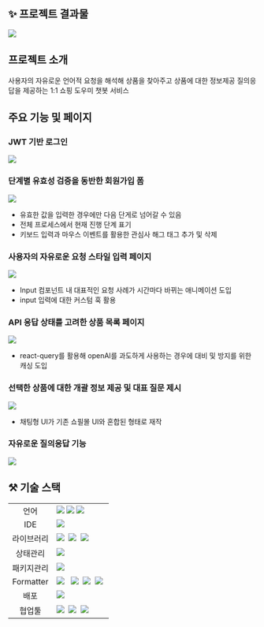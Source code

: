 ## ✨ 프로젝트 결과물 

![](https://blog.kakaocdn.net/dn/Aa1XS/btsBBn6WfxB/eUGHuqbYvJMz7sbKiB01PK/img.gif)

## 프로젝트 소개
사용자의 자유로운 언어적 요청을 해석해 상품을 찾아주고 상품에 대한 정보제공 질의응답을 제공하는 1:1 쇼핑 도우미 챗봇 서비스


## 주요 기능 및 페이지

### JWT 기반 로그인
![](https://blog.kakaocdn.net/dn/czMjUh/btsBFqg2rVF/dmIqZ5fJSqp8OGh7Ozmz50/img.gif)

### 단계별 유효성 검증을 동반한 회원가입 폼
![](https://blog.kakaocdn.net/dn/bpYof5/btsBGjBEJSE/pqEylg3VnkxFwKnko4UIn0/img.gif)
* 유효한 값을 입력한 경우에만 다음 단게로 넘어갈 수 있음
* 전체 프로세스에서 현재 진행 단계 표기
* 키보드 입력과 마우스 이벤트를 활용한 관심사 해그 태그 추가 및 삭제

### 사용자의 자유로운 요청 스타일 입력 페이지
![](https://blog.kakaocdn.net/dn/b5ePEe/btsBFmyVAmG/rkENFUropRvKaK4lfY3RY0/img.gif)
* Input 컴포넌트 내 대표적인 요청 사례가 시간마다 바뀌는 애니메이션 도입
* input 입력에 대한 커스텀 훅 활용

### API 응답 상태를 고려한 상품 목록 페이지
![](https://blog.kakaocdn.net/dn/cMGvQ2/btsBCYeeN0U/E5yk0oQGtSORhdkJ7sgLs1/img.gif)
* react-query를 활용해 openAI를 과도하게 사용하는 경우에 대비 및 방지를 위한 캐싱 도입


### 선택한 상품에 대한 개괄 정보 제공 및 대표 질문 제시
![](https://blog.kakaocdn.net/dn/w1XlS/btsBC5qXaFM/KMHOMfla8R6eKbVxqtGzO1/img.gif)
* 채팅형 UI가 기존 쇼필몰 UI와 혼합된 형태로 재작

### 자유로운 질의응답 기능
![](https://blog.kakaocdn.net/dn/bXYmz2/btsBClgskOR/kfeC3sxrCz6b6yM50nY3J0/img.gif)


## ⚒️ 기술 스택

<table>
<tr>
 <td align="center">언어</td>
 <td>
  <img src="https://img.shields.io/badge/HTML5-E34F26?style=for-the-badge&logo=HTML5&logoColor=ffffff"/>
  <img src="https://img.shields.io/badge/CSS3-1572B6?style=for-the-badge&logo=CSS3&logoColor=ffffff"/>
  <img src="https://img.shields.io/badge/TypeScript-3178c6?style=for-the-badge&logo=Typescript&logoColor=ffffff"/>
 </td>
</tr>
<tr>
 <td align="center">IDE</td>
 <td>
    <img src="https://img.shields.io/badge/VisualStudioCode-007ACC?style=for-the-badge&logo=Visual%20Studio%20Code&logoColor=white"/>&nbsp </td>
</tr>
<tr>
 <td align="center">라이브러리</td>
 <td>
  <img src="https://img.shields.io/badge/React-61DAFB?style=for-the-badge&logo=React&logoColor=ffffff"/>&nbsp
  <img src="https://img.shields.io/badge/TailwindCss-06B6D4?style=for-the-badge&logo=emotion&logoColor=ffffff"/>&nbsp
  <img src="https://img.shields.io/badge/Axios-8DD6F9?style=for-the-badge"/>&nbsp </td>
</tr>
<tr>
 <td align="center">상태관리</td>
 <td>
  <img src="https://img.shields.io/badge/Zustand-000000?style=for-the-badge">&nbsp
 </td>
</tr>
<tr>
 <td align="center">패키지관리</td>
 <td>
    <img src="https://img.shields.io/badge/NPM-2C8EBB?style=for-the-badge&logo=npm&logoColor=white"/>&nbsp
  </td>
</tr>
<tr>
 <td align="center">Formatter</td>
 <td>
  <img src="https://img.shields.io/badge/ESLint-4B32C3?style=for-the-badge&logo=ESLint&logoColor=ffffff"/> &nbsp
  <img src="https://img.shields.io/badge/Prettier-F7B93E?style=for-the-badge&logo=Prettier&logoColor=ffffff"/>&nbsp
  <img src="https://img.shields.io/badge/husky-42b983?style=for-the-badge"/>&nbsp
  <img src="https://img.shields.io/badge/lint staged-654321?style=for-the-badge"/>&nbsp</td>
</tr>
<tr>
 <td align="center">배포</td>
 <td><img src="https://img.shields.io/badge/netlify-%23000000.svg?style=for-the-badge&logo=netlify&logoColor=#00C7B7"/>&nbsp </td>
</tr>
<tr>
 <td align="center">협업툴</td>
 <td>
    <img src="https://img.shields.io/badge/Figma-F24E1E?style=for-the-badge&logo=Figma&logoColor=white"/>&nbsp
    <img src="https://img.shields.io/badge/Notion-000000?style=for-the-badge&logo=Notion&logoColor=white"/>&nbsp
    <img src="https://img.shields.io/badge/GitHub-181717?style=for-the-badge&logo=GitHub&logoColor=white"/>&nbsp
 </td>
</tr>
</table>
